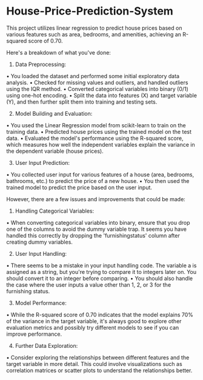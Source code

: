 # House-Price-Prediction-System
This project utilizes linear regression to predict house prices based on various features such as area, bedrooms, and amenities, achieving an R-squared score of 0.70.

Here's a breakdown of what you've done:

1.	Data Preprocessing:

•	You loaded the dataset and performed some initial exploratory data analysis.
•	Checked for missing values and outliers, and handled outliers using the IQR method.
•	Converted categorical variables into binary (0/1) using one-hot encoding.
•	Split the data into features (X) and target variable (Y), and then further split them into training and testing sets.

2.	Model Building and Evaluation:

•	You used the Linear Regression model from scikit-learn to train on the training data.
•	Predicted house prices using the trained model on the test data.
•	Evaluated the model's performance using the R-squared score, which measures how well the independent variables explain the variance in the dependent variable (house prices).

3.	User Input Prediction:

•	You collected user input for various features of a house (area, bedrooms, bathrooms, etc.) to predict the price of a new house.
•	You then used the trained model to predict the price based on the user input.


However, there are a few issues and improvements that could be made:

1.	Handling Categorical Variables:

•	When converting categorical variables into binary, ensure that you drop one of the columns to avoid the dummy variable trap. It seems you have handled this correctly by dropping the 'furnishingstatus' column after creating dummy variables.

2.	User Input Handling:

•	There seems to be a mistake in your input handling code. The variable a is assigned as a string, but you're trying to compare it to integers later on. You should convert it to an integer before comparing.
•	You should also handle the case where the user inputs a value other than 1, 2, or 3 for the furnishing status.

3.	Model Performance:

•	While the R-squared score of 0.70 indicates that the model explains 70% of the variance in the target variable, it's always good to explore other evaluation metrics and possibly try different models to see if you can improve performance.

4.	Further Data Exploration:

•	Consider exploring the relationships between different features and the target variable in more detail. This could involve visualizations such as correlation matrices or scatter plots to understand the relationships better.


